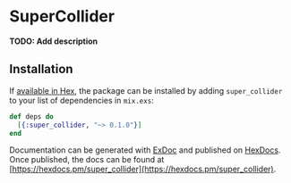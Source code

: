 # SuperCollider

**TODO: Add description**

## Installation

If [available in Hex](https://hex.pm/docs/publish), the package can be installed
by adding `super_collider` to your list of dependencies in `mix.exs`:

```elixir
def deps do
  [{:super_collider, "~> 0.1.0"}]
end
```

Documentation can be generated with [ExDoc](https://github.com/elixir-lang/ex_doc)
and published on [HexDocs](https://hexdocs.pm). Once published, the docs can
be found at [https://hexdocs.pm/super_collider](https://hexdocs.pm/super_collider).

